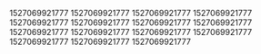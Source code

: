 1527069921777
1527069921777
1527069921777
1527069921777
1527069921777
1527069921777
1527069921777
1527069921777
1527069921777
1527069921777
1527069921777
1527069921777
1527069921777
1527069921777
1527069921777